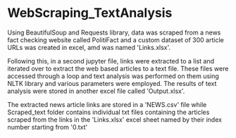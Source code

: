 # WebScraping_TextAnalysis

Using BeautifulSoup and Requests library, data was scraped from a news fact checking website called PolitiFact and a custom dataset of 300 article URLs was created in excel, amd was named 'Links.xlsx'.

Following this, in a second jupyter file, links were extracted to a list and iterated over to extract the web based articles to a text file. These files were accessed through a loop and text analysis was performed on them using NLTK library and various parameters were employed. The results of text analysis were stored in another excel file called 'Output.xlsx'.

The extracted news article links are stored in a 'NEWS.csv' file while Scraped_text folder contains individual txt files containing the articles scraped from the links in the 'Links.xlsx' excel sheet named by their index number starting from '0.txt'
